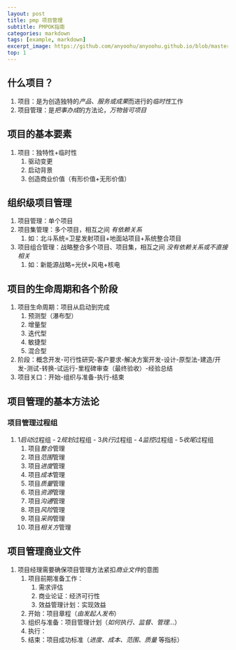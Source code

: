 ```yaml
---
layout: post
title: pmp 项目管理
subtitle: PMPOK指南
categories: markdown
tags: [example, markdown]
excerpt_image: https://github.com/anyoohu/anyoohu.github.io/blob/master/assets/images/pmbok
top: 1
---
```




## 什么项目？

1. 项目：是为创造独特的*产品、服务或成果*而进行的*临时性*工作
2. 项目管理：是*把事办成*的方法论，*万物皆可项目*



## 项目的基本要素

1. 项目：独特性+临时性
	1. 驱动变更
	2. 启动背景
	3. 创造商业价值（有形价值+无形价值）



## 组织级项目管理

1. 项目管理：单个项目
2. 项目集管理：多个项目，相互之间 *有依赖关系*
	1. 如：北斗系统=卫星发射项目+地面站项目+系统整合项目
3. 项目组合管理：战略整合多个项目、项目集，相互之间 *没有依赖关系或不直接相关*
	1. 如：新能源战略=光伏+风电+核电



## 项目的生命周期和各个阶段

1. 项目生命周期：项目从启动到完成
	1. 预测型（瀑布型）
	2. 增量型
	3. 迭代型 
	4. 敏捷型
	5. 混合型
2. 阶段：概念开发-可行性研究-客户要求-解决方案开发-设计-原型法-建造/开发-测试-转换-试运行-里程碑审查（最终验收）-经验总结
3. 项目关口：开始-组织与准备-执行-结束


## 项目管理的基本方法论

### 项目管理过程组

1. 1*启动*过程组 - 2*规划*过程组 - 3*执行*过程组 - 4*监控*过程组 - 5*收尾*过程组
	1. 项目*整合*管理
	2. 项目*范围*管理
	3. 项目*进度*管理
	4. 项目*成本*管理
	5. 项目*质量*管理
	6. 项目*资源*管理
	7. 项目*沟通*管理
	8. 项目*风险*管理
	9. 项目*采购*管理
	10. 项目*相关方*管理



## 项目管理商业文件

1. 项目经理需要确保项目管理方法紧扣*商业文件*的意图
	1.  项目前期准备工作：
		1. 需求评估
		2. 商业论证：经济可行性
		3. 效益管理计划：实现效益
	2. 开始：项目章程（*由发起人发布*）
	3. 组织与准备：项目管理计划（*如何执行、监督、管理*...）
	4. 执行：
	5. 结束：项目成功标准（*进度、成本、范围、质量* 等指标）